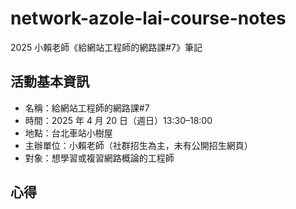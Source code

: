 # network-azole-lai-course-notes
2025 小賴老師《給網站工程師的網路課#7》筆記

## 活動基本資訊
* 名稱：給網站工程師的網路課#7
* 時間：2025 年 4 月 20 日（週日）13:30–18:00
* 地點：台北車站小樹屋
* 主辦單位：小賴老師（社群招生為主，未有公開招生網頁）
* 對象：想學習或複習網路概論的工程師

## 心得
